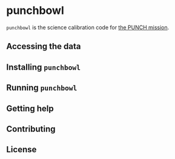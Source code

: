 # punchbowl

`punchbowl` is the science calibration code for [the PUNCH mission](https://punch.space.swri.edu/).

## Accessing the data

## Installing `punchbowl`

## Running `punchbowl`

## Getting help

## Contributing

## License
